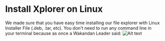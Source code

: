 # Install Xplorer on Linux

We made sure that you have easy time installing our file explorer with Linux Installer File (.deb, .tar, etc). You don't need to run any command line in your terminal because as once a Wakandan Leader said:
![Alt text](https://www.google.com/url?sa=i&url=https%3A%2F%2Fimgflip.com%2Fmemetemplate%2F212259281%2FWe-dont-do-that-here&psig=AOvVaw00O7QEqaLA6OWeuKBBEKtY&ust=1626919782873000&source=images&cd=vfe&ved=0CAoQjRxqFwoTCPivgdeK8_ECFQAAAAAdAAAAABAD)
